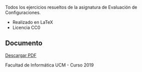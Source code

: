 Todos los ejercicios resueltos de la asignatura de Evaluación de Configuraciones.

- Realizado en LaTeX
- Licencia CC0

## Documento

[Descargar PDF](ECO___Apuntes_y_Ejercicios_Resueltos.pdf)

Facultad de Informática UCM - Curso 2019
